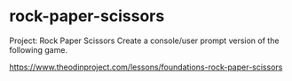 # rock-paper-scissors
Project: Rock Paper Scissors 
    Create a console/user prompt version of the following game.

https://www.theodinproject.com/lessons/foundations-rock-paper-scissors